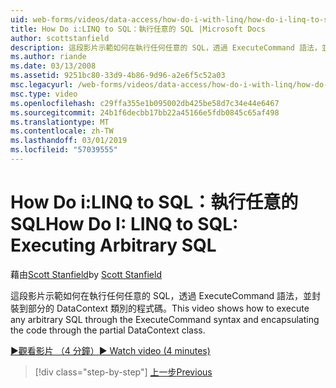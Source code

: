```yaml
---
uid: web-forms/videos/data-access/how-do-i-with-linq/how-do-i-linq-to-sql-executing-arbitrary-sql
title: How Do i:LINQ to SQL：執行任意的 SQL |Microsoft Docs
author: scottstanfield
description: 這段影片示範如何在執行任何任意的 SQL，透過 ExecuteCommand 語法，並封裝到部分的 DataContext 類別的程式碼。
ms.author: riande
ms.date: 03/13/2008
ms.assetid: 9251bc80-33d9-4b86-9d96-a2e6f5c52a03
msc.legacyurl: /web-forms/videos/data-access/how-do-i-with-linq/how-do-i-linq-to-sql-executing-arbitrary-sql
msc.type: video
ms.openlocfilehash: c29ffa355e1b095002db425be58d7c34e44e6467
ms.sourcegitcommit: 24b1f6decbb17bb22a45166e5fdb0845c65af498
ms.translationtype: MT
ms.contentlocale: zh-TW
ms.lasthandoff: 03/01/2019
ms.locfileid: "57039555"
---
```

<a name="how-do-i-linq-to-sql-executing-arbitrary-sql"></a><span data-ttu-id="a0c55-103">How Do i:LINQ to SQL：執行任意的 SQL</span><span class="sxs-lookup"><span data-stu-id="a0c55-103">How Do I: LINQ to SQL: Executing Arbitrary SQL</span></span>
====================
<span data-ttu-id="a0c55-104">藉由[Scott Stanfield](https://github.com/scottstanfield)</span><span class="sxs-lookup"><span data-stu-id="a0c55-104">by [Scott Stanfield](https://github.com/scottstanfield)</span></span>

<span data-ttu-id="a0c55-105">這段影片示範如何在執行任何任意的 SQL，透過 ExecuteCommand 語法，並封裝到部分的 DataContext 類別的程式碼。</span><span class="sxs-lookup"><span data-stu-id="a0c55-105">This video shows how to execute any arbitrary SQL through the ExecuteCommand syntax and encapsulating the code through the partial DataContext class.</span></span>

[<span data-ttu-id="a0c55-106">&#9654;觀看影片 （4 分鐘）</span><span class="sxs-lookup"><span data-stu-id="a0c55-106">&#9654; Watch video (4 minutes)</span></span>](https://channel9.msdn.com/Blogs/ASP-NET-Site-Videos/how-do-i-linq-to-sql-executing-arbitrary-sql)

> [!div class="step-by-step"]
> [<span data-ttu-id="a0c55-107">上一步</span><span class="sxs-lookup"><span data-stu-id="a0c55-107">Previous</span></span>](how-do-i-linq-to-sql-updating-with-stored-procedures.md)
